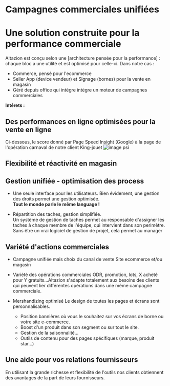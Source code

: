 # Campagnes commerciales unifiées 

# Une solution construite pour la performance commerciale
Altazion est conçu selon une [architecture pensée pour la performance] : chaque bloc a une utilité et est optimisé pour celle-ci.
Dans notre cas : 
- Commerce, pensé pour l'ecommerce
- Seller App (device vendeur) et Signage (bornes) pour la vente en magasin
- Géré depuis office qui intègre intègre un moteur de campagnes commerciales

**Intêrets :** 
## Des performances en ligne optimisées pour la vente en ligne
Ci-dessous, le score donné par Page Speed Insight (Google) à la page de l'opération carnaval de notre client King-jouet 
![image psi](https://aide.altazion.com/fr-fr/ressources/fiche-metier/performance.jpg)

## Flexibilité et réactivité en magasin 

## Gestion unifiée - optimisation des process
- Une seule interface pour les utilisateurs.  Bien évidement, une gestion des droits permet une gestion optimisée.  
**Tout le monde parle le même language !**

- Répartition des taches, gestion simplifiée.  
Un système de gestion de taches permet au responsable d'assigner les taches à chaque membre de l'équipe, qui intervient dans son perimètre. Sans être un vrai logiciel de gestion de projet, cela permet au manager 

## Variété d'actions commerciales
- Campagne unifiée mais choix du canal de vente
Site ecommerce et/ou magasin

- Variété des opérations commerciales
ODR, promotion, lots, X acheté pour Y gratuits...Altazion s'adapte totalement aux besoins des clients qui peuvent lier différentes opérations dans une même campagne commerciale.

- Mershandizing optimisé 
Le design de toutes les pages et écrans sont personnalisables.
    - Position bannières où vous le souhaitez sur vos écrans de borne ou votre site e-commerce. 
    - Boost d'un produit dans son segment ou sur tout le site. 
    - Gestion de la saisonnalité...
    - Outils de contenu pour des pages spécifiques (marque, produit star...)


## Une aide pour vos relations fournisseurs
En utilisant la grande richesse et flexibilité de l'outils nos clients obtiennent des avantages de la part de leurs fournisseurs. 

